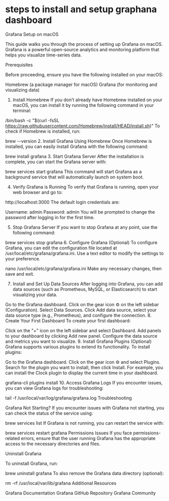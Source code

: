 # steps to install and setup graphana dashboard
Grafana Setup on macOS

This guide walks you through the process of setting up Grafana on macOS. Grafana is a powerful open-source analytics and monitoring platform that helps you visualize time-series data.

Prerequisites

Before proceeding, ensure you have the following installed on your macOS:

Homebrew (a package manager for macOS)
Grafana (for monitoring and visualizing data)
1. Install Homebrew
If you don’t already have Homebrew installed on your macOS, you can install it by running the following command in your terminal:

/bin/bash -c "$(curl -fsSL https://raw.githubusercontent.com/Homebrew/install/HEAD/install.sh)"
To check if Homebrew is installed, run:

brew --version
2. Install Grafana Using Homebrew
Once Homebrew is installed, you can easily install Grafana with the following command:

brew install grafana
3. Start Grafana Server
After the installation is complete, you can start the Grafana server with:

brew services start grafana
This command will start Grafana as a background service that will automatically launch on system boot.

4. Verify Grafana is Running
To verify that Grafana is running, open your web browser and go to:

http://localhost:3000
The default login credentials are:

Username: admin
Password: admin
You will be prompted to change the password after logging in for the first time.

5. Stop Grafana Server
If you want to stop Grafana at any point, use the following command:

brew services stop grafana
6. Configure Grafana (Optional)
To configure Grafana, you can edit the configuration file located at /usr/local/etc/grafana/grafana.ini. Use a text editor to modify the settings to your preference.

nano /usr/local/etc/grafana/grafana.ini
Make any necessary changes, then save and exit.

7. Install and Set Up Data Sources
After logging into Grafana, you can add data sources (such as Prometheus, MySQL, or Elasticsearch) to start visualizing your data.

Go to the Grafana dashboard.
Click on the gear icon ⚙️ on the left sidebar (Configuration).
Select Data Sources.
Click Add data source, select your data source type (e.g., Prometheus), and configure the connection.
8. Create Your First Dashboard
To create your first dashboard:

Click on the "+" icon on the left sidebar and select Dashboard.
Add panels to your dashboard by clicking Add new panel.
Configure the data source and metrics you want to visualize.
9. Install Grafana Plugins (Optional)
Grafana supports various plugins to extend its functionality. To install plugins:

Go to the Grafana dashboard.
Click on the gear icon ⚙️ and select Plugins.
Search for the plugin you want to install, then click Install.
For example, you can install the Clock plugin to display the current time in your dashboard.

grafana-cli plugins install <plugin-name>
10. Access Grafana Logs
If you encounter issues, you can view Grafana logs for troubleshooting:

tail -f /usr/local/var/log/grafana/grafana.log
Troubleshooting

Grafana Not Starting?
If you encounter issues with Grafana not starting, you can check the status of the service using:

brew services list
If Grafana is not running, you can restart the service with:

brew services restart grafana
Permissions Issues
If you face permissions-related errors, ensure that the user running Grafana has the appropriate access to the necessary directories and files.

Uninstall Grafana

To uninstall Grafana, run:

brew uninstall grafana
To also remove the Grafana data directory (optional):

rm -rf /usr/local/var/lib/grafana
Additional Resources

Grafana Documentation
Grafana GitHub Repository
Grafana Community

